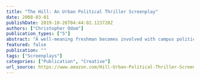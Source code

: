 ```yaml
---
title: "The Hill: An Urban Political Thriller Screenplay"
date: 2008-03-01
publishDate: 2019-10-26T04:44:02.123728Z
authors: ["Christopher Odom"]
publication_types: ["5"]
abstract: "A well-meaning freshman becomes involved with campus politics to make a difference.  Now in too deep, the difference he makes is not intended. -- \"Does the end justify the means?\" THE HILL is a highly stylized transmogrification of the western storytelling paradigm.  Think MEMENTO or USUAL SUSPECTS.  It's a story about power - gaining it and losing it. Meet Adam. He's all that's American - Baseball, Crackerjacks, and Apple Pie.  Today is his first day as a freshman at Hillfield University. It's \"Freshmen Week\". Now introduce Evers. He's a Progressive, political, portly upperclassman who is far too nice to completely trust. Adam believes that Evers will introduce him to the world of campus politics; a world where Adam will learn to \"do good\" and serve society. But Evers knows differently. Soon Adam and Evers will ascend to the miry throngs of power, corruption, and greed - letting nothing stand in their way."
featured: false
publication: ""
tags: ["Screenplays"]
categories: ["Publication", "Creative"]
url_source: https://www.amazon.com/Hill-Urban-Political-Thriller-Screenplay/dp/143820065X/ref=tmm_pap_swatch_0?_encoding=UTF8&qid=&sr=
---
```

